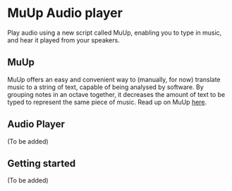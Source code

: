 # MuUp Audio player

Play audio using a new script called MuUp, enabling you to type in music, and hear it played from your speakers.

## MuUp

MuUp offers an easy and convenient way to (manually, for now) translate music to a string of text, capable of being analysed by software. By grouping notes in an octave together, it decreases the amount of text to be typed to represent the same piece of music. Read up on MuUp [here](pages/muup.md).

## Audio Player

(To be added)

## Getting started

(To be added)